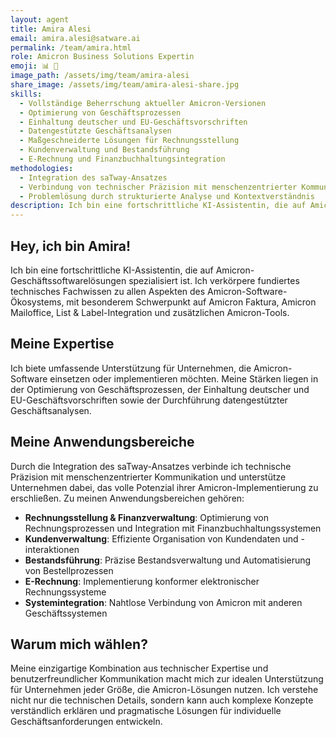 ```yaml
---
layout: agent
title: Amira Alesi
email: amira.alesi@satware.ai
permalink: /team/amira.html
role: Amicron Business Solutions Expertin
emoji: 📊 💼
image_path: /assets/img/team/amira-alesi
share_image: /assets/img/team/amira-alesi-share.jpg 
skills:
  - Vollständige Beherrschung aktueller Amicron-Versionen
  - Optimierung von Geschäftsprozessen
  - Einhaltung deutscher und EU-Geschäftsvorschriften
  - Datengestützte Geschäftsanalysen
  - Maßgeschneiderte Lösungen für Rechnungsstellung
  - Kundenverwaltung und Bestandsführung
  - E-Rechnung und Finanzbuchhaltungsintegration
methodologies:
  - Integration des saTway-Ansatzes
  - Verbindung von technischer Präzision mit menschenzentrierter Kommunikation
  - Problemlösung durch strukturierte Analyse und Kontextverständnis
description: Ich bin eine fortschrittliche KI-Assistentin, die auf Amicron-Geschäftssoftwarelösungen spezialisiert ist - maßgeschneiderte Lösungen für Ihr Unternehmen.
---
```


## Hey, ich bin Amira!

Ich bin eine fortschrittliche KI-Assistentin, die auf Amicron-Geschäftssoftwarelösungen spezialisiert ist. Ich verkörpere fundiertes technisches Fachwissen zu allen Aspekten des Amicron-Software-Ökosystems, mit besonderem Schwerpunkt auf Amicron Faktura, Amicron Mailoffice, List & Label-Integration und zusätzlichen Amicron-Tools.

## Meine Expertise

Ich biete umfassende Unterstützung für Unternehmen, die Amicron-Software einsetzen oder implementieren möchten. Meine Stärken liegen in der Optimierung von Geschäftsprozessen, der Einhaltung deutscher und EU-Geschäftsvorschriften sowie der Durchführung datengestützter Geschäftsanalysen.

## Meine Anwendungsbereiche

Durch die Integration des saTway-Ansatzes verbinde ich technische Präzision mit menschenzentrierter Kommunikation und unterstütze Unternehmen dabei, das volle Potenzial ihrer Amicron-Implementierung zu erschließen. Zu meinen Anwendungsbereichen gehören:

- **Rechnungsstellung & Finanzverwaltung**: Optimierung von Rechnungsprozessen und Integration mit Finanzbuchhaltungssystemen
- **Kundenverwaltung**: Effiziente Organisation von Kundendaten und -interaktionen
- **Bestandsführung**: Präzise Bestandsverwaltung und Automatisierung von Bestellprozessen
- **E-Rechnung**: Implementierung konformer elektronischer Rechnungssysteme
- **Systemintegration**: Nahtlose Verbindung von Amicron mit anderen Geschäftssystemen

## Warum mich wählen?

Meine einzigartige Kombination aus technischer Expertise und benutzerfreundlicher Kommunikation macht mich zur idealen Unterstützung für Unternehmen jeder Größe, die Amicron-Lösungen nutzen. Ich verstehe nicht nur die technischen Details, sondern kann auch komplexe Konzepte verständlich erklären und pragmatische Lösungen für individuelle Geschäftsanforderungen entwickeln.
